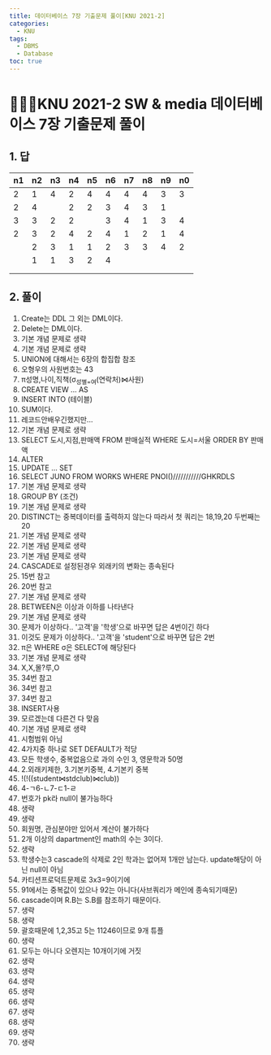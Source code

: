 ```yaml
---
title: 데이터베이스 7장 기출문제 풀이[KNU 2021-2]
categories:
  - KNU
tags:
  - DBMS
  - Database
toc: true
---
```


# 👨‍💻🏫KNU 2021-2 SW & media 데이터베이스 7장 기출문제 풀이

## 1. 답

|n1|n2|n3|n4|n5|n6|n7|n8|n9|n0|
|-|-|-|-|-|-|-|-|-|-|
|2|1|4|2|4|4|4|4|3|3|
|2|4||2|2|3|4|3|1||
|3|3|2|2||3|4|1|3|4|
|2|3|2|4|2|4|1|2|1|4|
||2|3|1|1|2|3|3|4|2|
||1|1|3|2|4|||||||
|||||||||||||
|||||||||||||

## 2. 풀이

1. Create는 DDL 그 외는 DML이다.
2. Delete는 DML이다.
3. 기본 개념 문제로 생략
4. 기본 개념 문제로 생략
5. UNION에 대해서는 6장의 합집합 참조
6. 오형우의 사원번호는 43
7. π성명,나이,직책(σ<sub>성별=여</sub>(연락처)⋈사원)
8. CREATE VIEW ... AS
9. INSERT INTO (테이블)
10. SUM이다.
11. 레코드안배우긴했지만...
12. 기본 개념 문제로 생략
13. SELECT 도시,지점,판매액 FROM 판매실적 WHERE 도시=서울 ORDER BY 판매액
14. ALTER
15. UPDATE ... SET
16. SELECT JUNO FROM WORKS WHERE PNOI()///////////GHKRDLS
17. 기본 개념 문제로 생략
18. GROUP BY (조건)
19. 기본 개념 문제로 생략
20. DISTINCT는 중복데이터를 출력하지 않는다 따라서 첫 쿼리는 18,19,20 두번째는 20
21. 기본 개념 문제로 생략
22. 기본 개념 문제로 생략
23. 기본 개념 문제로 생략
24. CASCADE로 설정된경우 외래키의 변화는 종속된다
25. 15번 참고
26. 20번 참고
27. 기본 개념 문제로 생략
28. BETWEEN은 이상과 이하를 나타낸다
29. 기본 개념 문제로 생략
30. 문제가 이상하다.. '고객'을 '학생'으로 바꾸면 답은 4번이긴 하다
31. 이것도 문제가 이상하다.. '고객'을 'student'으로 바꾸면 답은 2번
32. π은 WHERE σ은 SELECT에 해당된다
33. 기본 개념 문제로 생략
34. X,X,몰?루,O
35. 34번 참고
36. 34번 참고
37. 34번 참고
38. INSERT사용
39. 모르겠는데 다른건 다 맞음
40. 기본 개념 문제로 생략
41. 시험범위 아님
42. 4가지중 하나로 SET DEFAULT가 적당
43. 모든 학생수, 중복없음으로 과의 수인 3, 영문학과 50명
44. 2.외래키제한, 3.기본키중복, 4.기본키 중복
45. !(!((student⋈stdclub)⋈club))
46. 4-ㄱ6-ㄴ7-ㄷ1-ㄹ
47. 번호가 pk라 null이 불가능하다
48. 생략
49. 생략
50. 회원명, 관심분야만 있어서 계산이 불가하다
51. 2개 이상의 dapartment인 math의 수는 3이다.
52. 생략
53. 학생수는3 cascade의 삭제로 2인 학과는 없어져 1개만 남는다. update해당이 아닌 null이 아님
54. 카티션프로덕트문제로 3x3=9이기에
55. 91에서는 중복값이 있으나 92는 아니다(사브쿼리가 메인에 종속되기때문)
56. cascade이며 R.B는 S.B를 참조하기 때문이다.
57. 생략
58. 생략
59. 괄호때문에 1,2,35고 5는 11246이므로 9개 튜플
60. 생략
61. 모두는 아니다 오렌지는 10개이기에 거짓
62. 생략
63. 생략
64. 생략
65. 생략
66. 생략
67. 생략
68. 생략
69. 생략
70. 생략